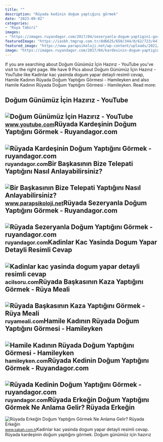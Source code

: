 ```yaml
---
title: ""
description: "Rüyada kedinin doğum yaptığını görmek"
date: "2023-09-02"
categories:
- "Ruya Tabiri"
images:
- "https://images.ruyandagor.com/2017/04/sezeryanla-dogum-yaptigini-gormek-2040.jpg"
featuredImage: "https://iasbh.tmgrup.com.tr/dd6625/650/344/0/62/723/441?u=https://isbh.tmgrup.com.tr/sbh/2022/06/27/ruyada-erkegin-dogum-yaptigini-gormek-ne-anlama-gelir-ruyada-erkegin-dogum-yapmasinin-anlami-1656315167819.jpg"
featured_image: "https://www.parapsikoloji.net/wp-content/uploads/2021/09/bir-baskasinin-bize-telepati-yaptigini-nasil-anlayabiliriz.jpg"
image: "https://images.ruyandagor.com/2017/04/kardesinin-dogum-yaptigini-gormek-1724.jpg"
---
```


If you are searching about Doğum Günümüz İçin Hazırız - YouTube you've visit to the right page. We have 9 Pics about Doğum Günümüz İçin Hazırız - YouTube like Kadinlar kac yasinda dogum yapar detayli resimli cevap, Hamile Kadının Rüyada Doğum Yaptığını Görmesi - Hamileyken and also Hamile Kadının Rüyada Doğum Yaptığını Görmesi - Hamileyken. Read more:

Doğum Günümüz İçin Hazırız - YouTube
------------------------------------

 ![Doğum Günümüz İçin Hazırız - YouTube](https://i.ytimg.com/vi/0cb3ujkiHkc/maxresdefault.jpg) <small>www.youtube.com</small>Rüyada Kardeşinin Doğum Yaptığını Görmek - Ruyandagor.com
---------------------------------------------------------

 ![Rüyada Kardeşinin Doğum Yaptığını Görmek - ruyandagor.com](https://images.ruyandagor.com/2017/04/kardesinin-dogum-yaptigini-gormek-1724.jpg) <small>ruyandagor.com</small>Bir Başkasının Bize Telepati Yaptığını Nasıl Anlayabilirsiniz?
--------------------------------------------------------------

 ![Bir Başkasının Bize Telepati Yaptığını Nasıl Anlayabilirsiniz?](https://www.parapsikoloji.net/wp-content/uploads/2021/09/bir-baskasinin-bize-telepati-yaptigini-nasil-anlayabiliriz.jpg) <small>www.parapsikoloji.net</small>Rüyada Sezeryanla Doğum Yaptığını Görmek - Ruyandagor.com
---------------------------------------------------------

 ![Rüyada Sezeryanla Doğum Yaptığını Görmek - ruyandagor.com](https://images.ruyandagor.com/2017/04/sezeryanla-dogum-yaptigini-gormek-2040.jpg) <small>ruyandagor.com</small>Kadinlar Kac Yasinda Dogum Yapar Detayli Resimli Cevap
------------------------------------------------------

 ![Kadinlar kac yasinda dogum yapar detayli resimli cevap](https://www.acilsoru.com/up/cevap/2769/en-erken-kac-yasinda-dogum-yapilir.jpg) <small>acilsoru.com</small>Rüyada Başkasının Kaza Yaptığını Görmek - Rüya Meali
----------------------------------------------------

 ![Rüyada Başkasının Kaza Yaptığını Görmek - Rüya Meali](http://ruyameali.com/wp-content/uploads/2017/07/ruyada-baskasinin-kaza-yaptigini-gormek-810x540.jpg) <small>ruyameali.com</small>Hamile Kadının Rüyada Doğum Yaptığını Görmesi - Hamileyken
----------------------------------------------------------

 ![Hamile Kadının Rüyada Doğum Yaptığını Görmesi - Hamileyken](https://hamileyken.com/wp-content/uploads/2022/03/Ruyada-Dogum-Yaptigini-Gormek.jpg) <small>hamileyken.com</small>Rüyada Kedinin Doğum Yaptığını Görmek - Ruyandagor.com
------------------------------------------------------

 ![Rüyada Kedinin Doğum Yaptığını Görmek - ruyandagor.com](https://images.ruyandagor.com/2017/04/kedinin-dogum-yaptigini-gormek-1539.jpg) <small>ruyandagor.com</small>Rüyada Erkeğin Doğum Yaptığını Görmek Ne Anlama Gelir? Rüyada Erkeğin
---------------------------------------------------------------------

 ![Rüyada Erkeğin Doğum Yaptığını Görmek Ne Anlama Gelir? Rüyada Erkeğin](https://iasbh.tmgrup.com.tr/dd6625/650/344/0/62/723/441?u=https://isbh.tmgrup.com.tr/sbh/2022/06/27/ruyada-erkegin-dogum-yaptigini-gormek-ne-anlama-gelir-ruyada-erkegin-dogum-yapmasinin-anlami-1656315167819.jpg) <small>www.sabah.com.tr</small>Kadinlar kac yasinda dogum yapar detayli resimli cevap. Rüyada kardeşinin doğum yaptığını görmek. Doğum günümüz i̇çin hazırız
